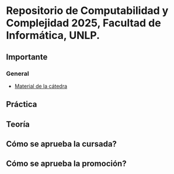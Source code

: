 # Repositorio de Computabilidad y Complejidad 2025, Facultad de Informática, UNLP.

## Importante

### General

- [Material de la cátedra](https://ideas.info.unlp.edu.ar/2025-cyc/Communication/Board/View/show?idCourseTool=b6baef25-ef8e-41e1-9419-8086a6335278)

## Práctica

## Teoría

## Cómo se aprueba la cursada?

## Cómo se aprueba la promoción?

